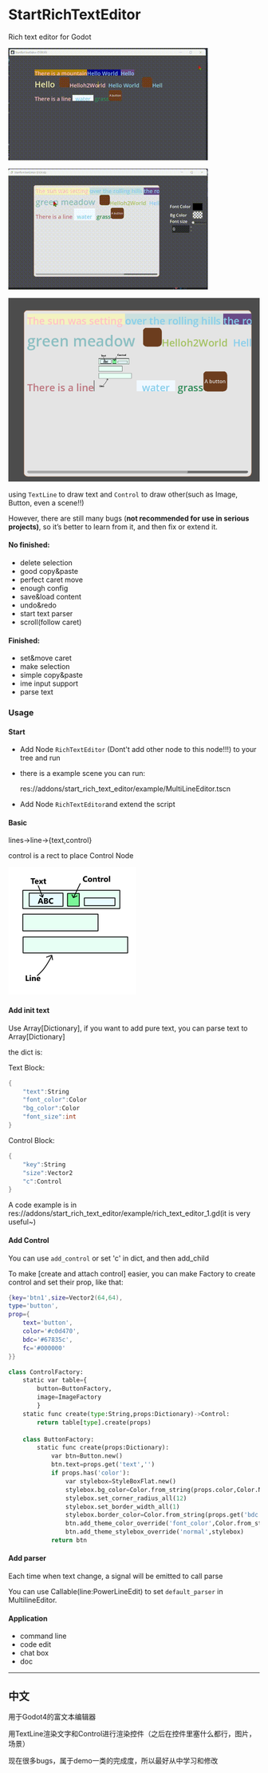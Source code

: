 # StartRichTextEditor

Rich text editor for Godot

![](./docs/video.gif)

![](./docs/video2.gif)

<img src="./docs/show_1.png" alt="img" style="zoom:67%;" />

using  `TextLine` to draw text and `Control` to draw other(such as Image, Button, even a scene!!)

However, there are still many bugs (**not recommended for use in serious projects)**, so it’s better to learn from it, and then fix or extend it.

#### No finished:

* delete selection
* good copy&paste
* perfect caret move
* enough config
* save&load content
* undo&redo
* start text parser
* scroll(follow caret)

#### Finished:

* set&move caret
* make selection
* simple copy&paste
* ime input support
* parse text

### Usage

#### Start

* Add Node `RichTextEditor` (Dont't add other node to this node!!!) to your tree and run
* there is a example scene you can run:

  res://addons/start_rich_text_editor/example/MultiLineEditor.tscn
* Add Node `RichTextEditor`and extend the script

#### Basic

lines->line->{text,control}

control is a rect to place Control Node

![](./docs/explanatory_diagram.png)

#### Add init text

Use Array[Dictionary], if you want to add pure text, you can parse text to Array[Dictionary]

the dict is:

Text Block:

```c++
{
    "text":String
    "font_color":Color
    "bg_color":Color
    "font_size":int
}
```

Control Block:

```c++
{
    "key":String
    "size":Vector2
    "c":Control
}
```

A code example is in res://addons/start_rich_text_editor/example/rich_text_editor_1.gd(it is very useful~)

#### Add Control

You can use `add_control` or set 'c' in dict, and then add_child

To make [create and attach control] easier, you can make Factory to create control and set their prop, like that:

```lua
{key='btn1',size=Vector2(64,64),
type='button',
prop={
	text='button',
	color='#c0d470',
	bdc='#67835c',
	fc='#000000'
}}
```


```python
class ControlFactory:
	static var table={
		button=ButtonFactory,
		image=ImageFactory
		}
	static func create(type:String,props:Dictionary)->Control:
		return table[type].create(props)
	
	class ButtonFactory:
		static func create(props:Dictionary):
			var btn=Button.new()
			btn.text=props.get('text','')
			if props.has('color'):
				var stylebox=StyleBoxFlat.new()
				stylebox.bg_color=Color.from_string(props.color,Color.NAVAJO_WHITE)
				stylebox.set_corner_radius_all(12)
				stylebox.set_border_width_all(1)
				stylebox.border_color=Color.from_string(props.get('bdc',''),Color.NAVAJO_WHITE)
				btn.add_theme_color_override('font_color',Color.from_string(props.get('fc',''),Color.NAVAJO_WHITE))
				btn.add_theme_stylebox_override('normal',stylebox)
			return btn
```


#### Add parser

Each time when text change, a signal will be emitted to call parse

You can use Callable(line:PowerLineEdit) to set `default_parser` in MultilineEditor.

#### Application

* command line
* code edit
* chat box
* doc

---

## 中文

用于Godot4的富文本编辑器

用TextLine渲染文字和Control进行渲染控件（之后在控件里塞什么都行，图片，场景）

现在很多bugs，属于demo一类的完成度，所以最好从中学习和修改
